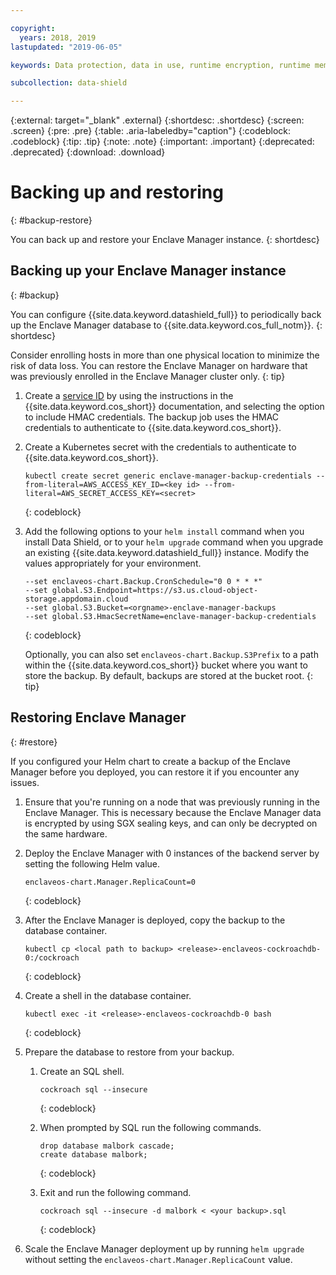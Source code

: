 ```yaml
---

copyright:
  years: 2018, 2019
lastupdated: "2019-06-05"

keywords: Data protection, data in use, runtime encryption, runtime memory encryption, encrypted memory, Intel SGX, software guard extensions, Fortanix runtime encryption

subcollection: data-shield

---
```


{:external: target="_blank" .external}
{:shortdesc: .shortdesc}
{:screen: .screen}
{:pre: .pre}
{:table: .aria-labeledby="caption"}
{:codeblock: .codeblock}
{:tip: .tip}
{:note: .note}
{:important: .important}
{:deprecated: .deprecated}
{:download: .download}


# Backing up and restoring
{: #backup-restore}

You can back up and restore your Enclave Manager instance.
{: shortdesc}


## Backing up your Enclave Manager instance
{: #backup}

You can configure {{site.data.keyword.datashield_full}} to periodically back up the Enclave Manager database to {{site.data.keyword.cos_full_notm}}.
{: shortdesc}

Consider enrolling hosts in more than one physical location to minimize the risk of data loss. You can restore the Enclave Manager on hardware that was previously enrolled in the Enclave Manager cluster only.
{: tip}


1. Create a [service ID](/docs/services/cloud-object-storage?topic=cloud-object-storage-service-credentials) by using the instructions in the {{site.data.keyword.cos_short}} documentation, and selecting the option to include HMAC credentials. The backup job uses the HMAC credentials to authenticate to {{site.data.keyword.cos_short}}.

2. Create a Kubernetes secret with the credentials to authenticate to {{site.data.keyword.cos_short}}.
    
    ```
    kubectl create secret generic enclave-manager-backup-credentials --from-literal=AWS_ACCESS_KEY_ID=<key id> --from-literal=AWS_SECRET_ACCESS_KEY=<secret>
    ```
    {: codeblock}

3. Add the following options to your `helm install` command when you install Data Shield, or to your `helm upgrade` command when you upgrade an existing {{site.data.keyword.datashield_full}} instance. Modify the values appropriately for your environment.
    
    ```
    --set enclaveos-chart.Backup.CronSchedule="0 0 * * *"
    --set global.S3.Endpoint=https://s3.us.cloud-object-storage.appdomain.cloud
    --set global.S3.Bucket=<orgname>-enclave-manager-backups
    --set global.S3.HmacSecretName=enclave-manager-backup-credentials
    ```
    {: codeblock}

    Optionally, you can also set `enclaveos-chart.Backup.S3Prefix` to a path within the {{site.data.keyword.cos_short}} bucket where you want to store the backup. By default, backups are stored at the bucket root.
    {: tip}



## Restoring Enclave Manager
{: #restore}

If you configured your Helm chart to create a backup of the Enclave Manager before you deployed, you can restore it if you encounter any issues.

1. Ensure that you're running on a node that was previously running in the Enclave Manager. This is necessary because the Enclave Manager data is encrypted by using SGX sealing keys, and can only be decrypted on the same hardware.

2. Deploy the Enclave Manager with 0 instances of the backend server by setting the following Helm value.

    ```
    enclaveos-chart.Manager.ReplicaCount=0
    ```
    {: codeblock}

3. After the Enclave Manager is deployed, copy the backup to the database container.

    ```
    kubectl cp <local path to backup> <release>-enclaveos-cockroachdb-0:/cockroach
    ```
    {: codeblock}

4. Create a shell in the database container.

    ```
    kubectl exec -it <release>-enclaveos-cockroachdb-0 bash
    ```
    {: codeblock}

5. Prepare the database to restore from your backup.

    1. Create an SQL shell.

        ```
        cockroach sql --insecure
        ```
        {: codeblock}
    
    2. When prompted by SQL run the following commands.

        ```
        drop database malbork cascade;
        create database malbork;
        ```
        {: codeblock}
    
    3. Exit and run the following command.

        ```
        cockroach sql --insecure -d malbork < <your backup>.sql
        ```
        {: codeblock}

6. Scale the Enclave Manager deployment up by running `helm upgrade` without setting the `enclaveos-chart.Manager.ReplicaCount` value.

